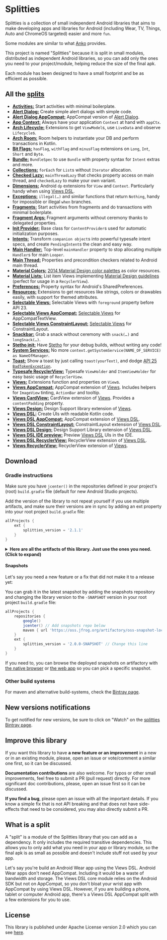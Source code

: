 # Splitties

Splitties is a collection of small independent Android libraries that aims
to make developing apps and libraries for Android (including Wear, TV,
Things, Auto and ChromeOS targeted) easier and more `fun`.

Some modules are similar to what [Anko](https://github.com/Kotlin/anko)
provides.

This project is named "Splitties" because it is split in small modules,
distributed as independent Android libraries, so you can add only the ones
you need to your project/module, helping reduce the size of the final apk.

Each module has been designed to have a small footprint and be as efficient
as possible.

## All the [splits](#what-is-a-split "What is a split in Splitties?")

- **[Activities:](activities)** Start activities with minimal boilerplate.
- **[Alert Dialog:](alertdialog)** Create simple alert dialogs with simple code.
- **[Alert Dialog AppCompat:](alertdialog-appcompat)** AppCompat version of
[Alert Dialog](alertdialog).
- **[App Context:](appctx)** Always have your application `Context` at hand with `appCtx`.
- **[Arch Lifecycle:](arch-lifecycle)** Extensions to get `ViewModel`s, use `LiveData` and observe
`Lifecycle`s.
- **[Arch Room:](arch-room)** Room helpers to instantiate your DB and perform transactions in
Kotlin.
- **[Bit Flags:](bitflags)** `hasFlag`, `withFlag` and `minusFlag` extensions on `Long`, `Int`,
`Short` and `Byte`.
- **[Bundle:](bundle)** `BundleSpec` to use `Bundle` with property syntax for `Intent` extras
and more.
- **[Collections:](collections)** `forEach` for `List`s without `Iterator` allocation.
- **[Checked Lazy:](checkedlazy)** `mainThreadLazy` that checks property access on main thread, and
`checkedLazy` to make your own variant.
- **[Dimensions:](dimensions)** Android `dp` extensions for `View` and `Context`. Particularly
handy when using [Views DSL](views-dsl).
- **[Exceptions:](exceptions)** `illegal(…)` and similar functions that return `Nothing`, handy for
impossible or illegal `when` branches.
- **[Fragments:](fragments)** Start activities from fragments and do transactions with minimal
boilerplate.
- **[Fragment Args:](fragmentargs)** Fragment arguments without ceremony thanks to delegated
properties.
- **[Init Provider:](initprovider)** Base class for `ContentProvider`s used for automatic
initialization purposes.
- **[Intents:](intents)** Transform `companion object`s into powerful typesafe intent specs, and
create `PendingIntent`s the clean and easy way.
- **[Main Handler:](mainhandler)** Top-level `mainHandler` property to stop allocating multiple
`Handler`s for main `Looper`.
- **[Main Thread:](mainthread)** Properties and precondition checkers related to Android main thread.
- **[Material Colors:](material-colors)** [2014 Material Design color palettes](
https://material.io/design/color/#tools-for-picking-colors) as color resources.
- **[Material Lists:](material-lists)** List item Views implementing [Material Design guidelines](
https://material.io/guidelines) (perfect for usage in a `RecyclerView`).
- **[Preferences:](preferences)** Property syntax for Android's SharedPreferences.
- **[Resources:](resources)** Extensions to get resources like strings, colors or drawables easily,
with support for themed attributes.
- **[Selectable Views:](views-selectable)** Selectable Views with `foreground` property before
API 23.
- **[Selectable Views AppCompat:](views-selectable-appcompat)** [Selectable Views](views-selectable)
for AppCompatTextView.
- **[Selectable Views ConstraintLayout:](views-selectable-constraintlayout)**
[Selectable Views](views-selectable) for ConstraintLayout.
- **[Snackbar:](snackbar)** Grab a snack without ceremony with `snack(…)` and `longSnack(…)`.
- **[Stetho init:](stetho-init)** Have [Stetho](https://github.com/facebook/stetho) for your debug
builds, without writing any code!
- **[System Services:](systemservices)** No more
`context.getSystemService(NAME_OF_SERVICE) as NameOfManager`.
- **[Toast:](toast)** Show a toast by just calling `toast(yourText)`, and dodge [API 25
`BadTokenException`](https://github.com/drakeet/ToastCompat#why).
- **[Typesafe RecyclerView:](typesaferecyclerview)** Typesafe `ViewHolder` and `ItemViewHolder` for
easy basic usage of `RecyclerView`.
- **[Views:](views)** Extensions function and properties on `View`s.
- **[Views AppCompat:](views-appcompat)** AppCompat extension of [Views](views). Includes helpers
for `ImageView` tinting, `ActionBar` and tooltip.
- **[Views CardView:](views-cardview)** CardView extension of [Views](views). Provides a
`contentPadding` property.
- **[Views Design:](views-design)** Design Support library extension of [Views](views).
- **[Views DSL:](views-dsl)** Create UIs with readable Kotlin code.
- **[Views DSL AppCompat:](views-dsl-appcompat)** AppCompat extension of [Views DSL](views-dsl).
- **[Views DSL ConstraintLayout:](views-dsl-constraintlayout)** ConstraintLayout extension of
[Views DSL](views-dsl).
- **[Views DSL Design:](views-dsl-design)** Design Support Library extension of [Views DSL](views-dsl).
- **[Views DSL IDE preview:](views-dsl-ide-preview)** Preview [Views DSL](views-dsl) UIs in the IDE.
- **[Views DSL RecyclerView:](views-dsl-recyclerview)** RecyclerView extension of [Views DSL](views-dsl).
- **[Views RecyclerView:](views-recyclerview)** RecyclerView extension of [Views](views).

## Download

### Gradle instructions
Make sure you have `jcenter()` in the repositories defined in your project's
(root) `build.gradle` file (default for new Android Studio projects).

Add the version of the library to not repeat yourself if you use multiple
artifacts, and make sure their versions are in sync by adding an ext property
into your root project `build.gradle` file:
```groovy
allProjects {
    ext {
        splitties_version = '2.1.1'
    }
}
```

<details>
<summary>
<b>Here are all the artifacts of this library. Just use the ones you need. (Click to expand)</b>
</summary>

```groovy
implementation "com.louiscad.splitties:splitties-activities:{{version.splitties2}}"
implementation "com.louiscad.splitties:splitties-alertdialog:{{version.splitties2}}"
implementation "com.louiscad.splitties:splitties-alertdialog-appcompat:{{version.splitties2}}"
implementation "com.louiscad.splitties:splitties-appctx:{{version.splitties2}}"
implementation "com.louiscad.splitties:splitties-arch-lifecycle:{{version.splitties2}}"
implementation "com.louiscad.splitties:splitties-arch-room:{{version.splitties2}}"
implementation "com.louiscad.splitties:splitties-bitflags:{{version.splitties2}}"
implementation "com.louiscad.splitties:splitties-bundle:{{version.splitties2}}"
implementation "com.louiscad.splitties:splitties-checkedlazy:{{version.splitties2}}"
implementation "com.louiscad.splitties:splitties-collections:{{version.splitties2}}"
implementation "com.louiscad.splitties:splitties-dimensions:{{version.splitties2}}"
implementation "com.louiscad.splitties:splitties-exceptions:{{version.splitties2}}"
implementation "com.louiscad.splitties:splitties-fragments:{{version.splitties2}}"
implementation "com.louiscad.splitties:splitties-fragmentargs:{{version.splitties2}}"
implementation "com.louiscad.splitties:splitties-initprovider:{{version.splitties2}}"
implementation "com.louiscad.splitties:splitties-intents:{{version.splitties2}}"
implementation "com.louiscad.splitties:splitties-mainhandler:{{version.splitties2}}"
implementation "com.louiscad.splitties:splitties-mainthread:{{version.splitties2}}"
implementation "com.louiscad.splitties:splitties-material-colors:{{version.splitties2}}"
implementation "com.louiscad.splitties:splitties-material-lists:{{version.splitties2}}"
implementation "com.louiscad.splitties:splitties-preferences:{{version.splitties2}}"
implementation "com.louiscad.splitties:splitties-resources:{{version.splitties2}}"
implementation "com.louiscad.splitties:splitties-snackbar:{{version.splitties2}}"
debugImplementation "com.louiscad.splitties:splitties-stetho-init:{{version.splitties2}}"
implementation "com.louiscad.splitties:splitties-systemservices:{{version.splitties2}}"
implementation "com.louiscad.splitties:splitties-toast:{{version.splitties2}}"
implementation "com.louiscad.splitties:splitties-typesaferecyclerview:{{version.splitties2}}"
implementation "com.louiscad.splitties:splitties-views:{{version.splitties2}}"
implementation "com.louiscad.splitties:splitties-views-appcompat:{{version.splitties2}}"
implementation "com.louiscad.splitties:splitties-views-cardview:{{version.splitties2}}"
implementation "com.louiscad.splitties:splitties-views-design:{{version.splitties2}}"
implementation "com.louiscad.splitties:splitties-views-dsl:{{version.splitties2}}"
implementation "com.louiscad.splitties:splitties-views-dsl-appcompat:{{version.splitties2}}"
implementation "com.louiscad.splitties:splitties-views-dsl-constraintlayout:{{version.splitties2}}"
implementation "com.louiscad.splitties:splitties-views-dsl-design:{{version.splitties2}}"
debugImplementation "com.louiscad.splitties:splitties-views-dsl-ide-preview:{{version.splitties2}}"
implementation "com.louiscad.splitties:splitties-views-dsl-recyclerview:{{version.splitties2}}"
implementation "com.louiscad.splitties:splitties-views-recyclerview:{{version.splitties2}}"
implementation "com.louiscad.splitties:splitties-views-selectable:{{version.splitties2}}"
implementation "com.louiscad.splitties:splitties-views-selectable-appcompat:{{version.splitties2}}"
implementation "com.louiscad.splitties:splitties-views-selectable-constraintlayout:{{version.splitties2}}"
```

</details>

#### Snapshots
Let's say you need a new feature or a fix that did
not make it to a release yet:

You can grab it in the latest snapshot by adding the
snapshots repository and changing the library version to the `-SNAPSHOT`
version in your root project `build.gradle` file:

```groovy
allProjects {
    repositories {
        google()
        jcenter() // Add snapshots repo below
        maven { url 'https://oss.jfrog.org/artifactory/oss-snapshot-local' }
    }
    ext {
        splitties_version = '2.0.0-SNAPSHOT' // Change this line
    }
}
```

If you need to, you can browse the deployed snapshots on artifactory with [the native browser](
https://oss.jfrog.org/list/oss-snapshot-local/com/louiscad/splitties/) or [the web app](
https://oss.jfrog.org/webapp/#/artifacts/browse/tree/General/oss-snapshot-local/com/louiscad/splitties
) so you can pick a specific snapshot.

### Other build systems
For maven and alternative build-systems, check the [Bintray page](
https://bintray.com/louiscad/maven/splitties).

## New versions notifications
To get notified for new versions, be sure to click on "Watch" on the
[splitties Bintray page](https://bintray.com/louiscad/maven/splitties).

## Improve this library
If you want this library to have **a new feature or an improvement** in a
new or in an existing module, please, open an issue or vote/comment a
similar one first, so it can be discussed.

**Documentation contributions** are also welcome.
For typos or other small improvements, feel free to submit a PR
(pull request) directly.
For more significant doc contributions, please, open an issue first so it
can be discussed.

**If you find a bug**, please open an issue with all the important details.
If you know a simple fix that is not API breaking and that does not have
side-effects that need to be considered, you may also directly submit a PR.

## What is a split
A "split" is a module of the Splitties library that you can add as a
dependency. It only includes the required transitive dependencies.
This allows you to only add what you need in your app or library module,
so the final apk is as small as possible and doesn't include stuff not used
by your app.

Let's say you're build an Android Wear app using the Views DSL.
Android Wear apps don't need AppCompat. Including it would be a waste of
bandwidth and storage. The Views DSL core module relies on the Android
SDK but not on AppCompat, so you don't bloat your wrist app with AppCompat
by using Views DSL. However, if you are building a phone, tablet or computer
Android app, there's a Views DSL AppCompat split with a few extensions for
you to use.

## License
This library is published under Apache License version 2.0 which you can see
[here](https://github.com/LouisCAD/Splitties/blob/master/LICENSE).
